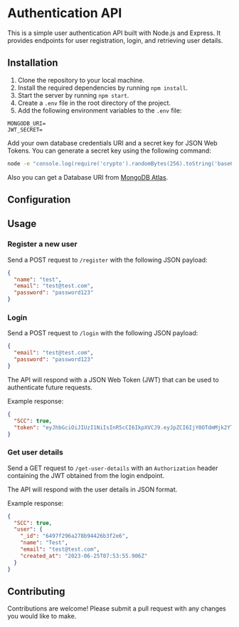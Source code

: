 # Authentication API

This is a simple user authentication API built with Node.js and Express. It provides endpoints for user registration, login, and retrieving user details.

## Installation

1. Clone the repository to your local machine.
2. Install the required dependencies by running `npm install`.
3. Start the server by running `npm start`.
4. Create a `.env` file in the root directory of the project.
5. Add the following environment variables to the `.env` file:

```env
MONGODB_URI=
JWT_SECRET=
```

Add your own database credentials URI and a secret key for JSON Web Tokens. You can generate a secret key using the following command:

```bash
node -e "console.log(require('crypto').randomBytes(256).toString('base64'));"
```

Also you can get a Database URI from [MongoDB Atlas](https://www.mongodb.com/cloud/atlas).

## Configuration

## Usage

### Register a new user

Send a POST request to `/register` with the following JSON payload:

```json
{
  "name": "test",
  "email": "test@test.com",
  "password": "password123"
}
```

### Login

Send a POST request to `/login` with the following JSON payload:

```json
{
  "email": "test@test.com",
  "password": "password123"
}
```

The API will respond with a JSON Web Token (JWT) that can be used to authenticate future requests.

Example response:

```json
{
  "SCC": true,
  "token": "eyJhbGciOiJIUzI1NiIsInR5cCI6IkpXVCJ9.eyJpZCI6IjY0OTdmMjk2YTI3OGI5NDQyNmIzZjJlNiIsImVtYWlsIjoidGVzdEB0ZXN0LmNvbSIsImlhdCI6MTY4NzY3OTczNX0.EpZph1bLaDHcBYMvIHld8RwPTA8IRTM9eALXRsadXDg"
}
```

### Get user details

Send a GET request to `/get-user-details` with an `Authorization` header containing the JWT obtained from the login endpoint.

The API will respond with the user details in JSON format.

Example response:

```json
{
  "SCC": true,
  "user": {
    "_id": "6497f296a278b94426b3f2e6",
    "name": "Test",
    "email": "test@test.com",
    "created_at": "2023-06-25T07:53:55.906Z"
  }
}
```

## Contributing

Contributions are welcome! Please submit a pull request with any changes you would like to make.

